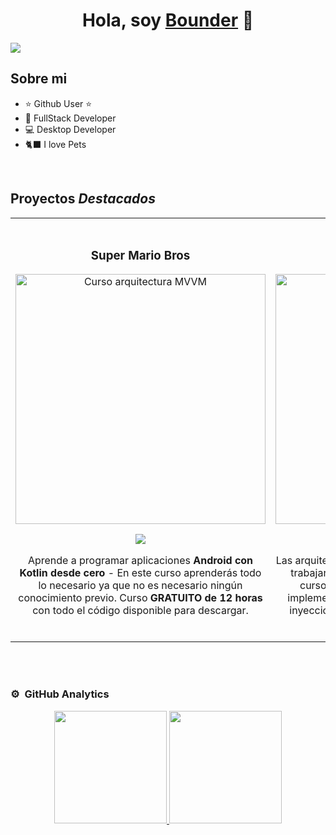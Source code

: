 <div align="center">
<h1 align="center">Hola, soy <a href="https://Bounder0.netlify.app">Bounder</a> 👋</h1>
</div>
<img src="https://i.imgur.com/3vP5ZpJ.png">


## Sobre mi

- ⭐ Github User ⭐
- 📱 FullStack Developer
- 💻 Desktop Developer
- 🐈‍⬛ I love Pets 
<br>

## Proyectos *Destacados*
<table>
<tr>
<td width="50%">
<h3 align="center">Super Mario Bros</h3>
<div align="center">
<a href="https://github.com/Reguineo0/Super-mario-bros" target="_blank"><img src="https://i.imgur.com/9fp7wBZ.jpeg" width="400" alt="Curso arquitectura MVVM"></a>
<p>
<a href="https://github.com/Reguineo0/Super-mario-bros" target="_blank">
<img src="https://img.shields.io/badge/CÓDIGO-ff9?style=for-the-badge&logo=github&logoColor=black">
</a>
</p>
<p>Aprende a programar aplicaciones <strong>Android con Kotlin desde cero</strong> - En este curso aprenderás todo lo necesario ya que no es necesario ningún conocimiento previo. Curso <strong>GRATUITO de 12 horas</strong> con todo el código disponible para descargar.</p>
</div>
                                                                                      
</td>  

<td width="50%">
               <br>
<h3 align="center">Reproductor De Musica </h3>
<div align="center">                                       
<a href="https://github.com/Reguineo0/Reproductor-De-Musica" target="_blank"><img src="https://i.imgur.com/8jBtCE0.png" width="400" alt="Curso arquitectura MVVM"></a>
<br>
<p>
<a href="https://github.com/Reguineo0/Reproductor-De-Musica" target="_blank">
<img src="https://img.shields.io/badge/C%C3%93DIGO-80ffaa?style=for-the-badge&logo=github&logoColor=black">
</a>
</p>
</p>Las arquitecturas son <strong>IMPRESCINDIBLES</strong> para poder trabajar como desarrollador/a Android. En este curso, divido por ramas irás aprendiendo a implementar una arquitectura real y robusta con inyección de dependencias, clean architecture, testing y mucho más.</p>
</div>                                                             
</table>                                                                                 
</div>
<br>
</td>  
<br>

### ⚙️ &nbsp;GitHub Analytics

<p align="center">
<a href="https://github.com/ArisGuimera">
  <img height="180em" src="https://github-readme-stats-eight-theta.vercel.app/api?username=Reguineo0&show_icons=true&theme=algolia&include_all_commits=true&count_private=true"/>
  <img height="180em" src="https://github-readme-stats-eight-theta.vercel.app/api/top-langs/?username=Reguineo0&layout=compact&langs_count=8&theme=algolia"/>
</a>
</p>

